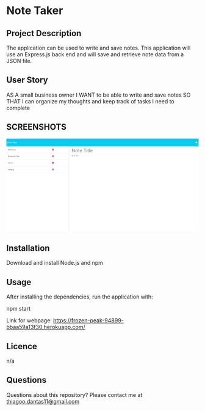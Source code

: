 # Note Taker 

## Project Description

The application can be used to write and save notes. This application will use an Express.js back end and will save and retrieve note data from a JSON file.

## User Story

AS A small business owner
I WANT to be able to write and save notes
SO THAT I can organize my thoughts and keep track of tasks I need to complete

## SCREENSHOTS

![Note Take](https://github.com/Dantas11/Express.js-Note-Taker/blob/main/public/assets/images/note-taker.png)

## Installation

Download and install Node.js and npm

## Usage

After installing the dependencies, run the application with:

npm start

Link for webpage: https://frozen-peak-94899-bbaa59a13f30.herokuapp.com/

## Licence

n/a

## Questions

Questions about this repository? Please contact me at thiagoo.dantas11@gmail.com
